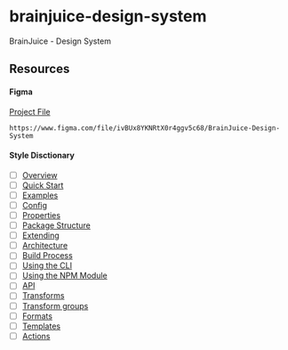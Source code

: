 # brainjuice-design-system

BrainJuice - Design System

## Resources

#### Figma

[Project File](https://www.figma.com/file/ivBUx8YKNRtX0r4ggv5c68/BrainJuice-Design-System)

```
https://www.figma.com/file/ivBUx8YKNRtX0r4ggv5c68/BrainJuice-Design-System
```

#### Style Disctionary

- [ ] [Overview](https://amzn.github.io/style-dictionary/#/README)
- [ ] [Quick Start](https://amzn.github.io/style-dictionary/#/quick_start)
- [ ] [Examples](https://amzn.github.io/style-dictionary/#/examples)
- [ ] [Config](https://amzn.github.io/style-dictionary/#/config)
- [ ] [Properties](https://amzn.github.io/style-dictionary/#/properties)
- [ ] [Package Structure](https://amzn.github.io/style-dictionary/#/package_structure)
- [ ] [Extending](https://amzn.github.io/style-dictionary/#/extending)
- [ ] [Architecture](https://amzn.github.io/style-dictionary/#/architecture)
- [ ] [Build Process](https://amzn.github.io/style-dictionary/#/build_process)
- [ ] [Using the CLI](https://amzn.github.io/style-dictionary/#/using_the_cli)
- [ ] [Using the NPM Module](https://amzn.github.io/style-dictionary/#/using_the_npm_module)
- [ ] [API](https://amzn.github.io/style-dictionary/#/api)
- [ ] [Transforms](https://amzn.github.io/style-dictionary/#/transforms)
- [ ] [Transform groups](https://amzn.github.io/style-dictionary/#/transform_groups)
- [ ] [Formats](https://amzn.github.io/style-dictionary/#/formats)
- [ ] [Templates](https://amzn.github.io/style-dictionary/#/templates)
- [ ] [Actions](https://amzn.github.io/style-dictionary/#/actions)
